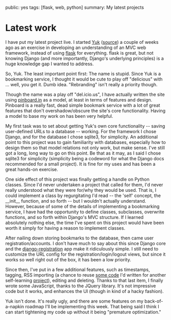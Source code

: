 public: yes
tags: \[flask, web, python\]
summary: My latest projects

Latest work
===========

I have put my latest project live. I started [Yuk](http://yuk.mattdeboard.net) ([source](https://github.com/mattdeboard/Yuk)) a couple of weeks ago as an exercise in developing an understanding of an MVC web framework, instead of using [flask](http://flask.pocoo.org) for everything. flask is great, but not knowing Django (and more importantly, Django's underlying principles) is a huge knowledge gap I wanted to address.

So, Yuk. The least important point first: The name is stupid. Since Yuk is a bookmarking service, I thought it would be cute to play off "delicious" with ... well, you get it. Dumb idea. "Rebranding" isn't really a priority though.

Though the name was a play off "del.icio.us", I have actually written the site using [pinboard.in](http://pinboard.in) as a model, at least in terms of features and design. Pinboard is a really fast, dead simple bookmark service with a lot of great features that don't overshadow/obscure the site's core functionality. Having a model to base my work on has been very helpful.

My first task was to set about getting Yuk's own core functionality -- saving user-defined URLs to a database -- working. For the framework I chose Django, and for the database I chose sqlite3, for simplicity. An additional point to this project was to gain familiarity with databases, especially how to design them so that model relations not only work, but make sense. I've still got a long, long way to go on this point. Be that as it may, as I said I chose sqlite3 for simplicity (simplicity being a codeword for what the Django docs recommended for a small project). It is fine for my uses and has been a great hands-on exercise.

One side effect of this project was finally getting a handle on Python classes. Since I'd never undertaken a project that called for them, I'd never really understood what they were for/why they would be used. That is, I could implement a class by regurgitating I'd read -- the 'self' concept, the \_\_init\_\_ function, and so forth -- but I wouldn't actually understand. However, because of some of the details of implementing a bookmarking service, I have had the opportunity to define classes, subclasses, overwrite functions, and so forth within Django's MVC structure. If I learned absolutely nothing else, the time I've spent on this project would have been worth it simply for having a reason to implement classes.

After nailing down storing bookmarks to the database, then came user registration/accounts. I don't have much to say about this since Django core and the [django-registration](http://code.google.com/p/django-registration/) app make it ridiculously simple. I still need to customize the URL config for the registration/login/logout views, but since it works so well right out of the box, it has been a low priority.

Since then, I've put in a few additional features, such as timestamps, tagging, RSS importing (a chance to reuse [some code](https://github.com/mattdeboard/trunkly-rss) I'd written for another self-learning [project](http://mattdeboard.net/2010/12/27/Taking-initiative-and-offering-assistance)), editing and deleting. Thanks to that last item, I finally wrote some JavaScript, thanks to the JQuery library. It's not impressive code but it works, and enhances the UI (though in kind of a hacky fashion).

Yuk isn't done. It's really ugly, and there are some features on my back-of-a-napkin roadmap I'll be implementing this week. That being said I think I can start tightening my code up without it being "premature optimization."
